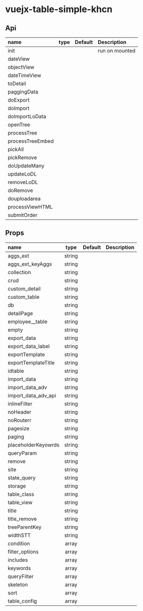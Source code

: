 # vuejx-table-simple-khcn
## Api
| name             | type | Default | Description    |
| :--------------- | :--- | :------ | :------------- |
| init             |      |         | run on mounted |
| dateView         |      |         |                |
| objectView       |      |         |                |
| dateTimeView     |      |         |                |
| toDetail         |      |         |                |
| paggingData      |      |         |                |
| doExport         |      |         |                |
| doImport         |      |         |                |
| doImportLoData   |      |         |                |
| openTree         |      |         |                |
| processTree      |      |         |                |
| processTreeEmbed |      |         |                |
| pickAll          |      |         |                |
| pickRemove       |      |         |                |
| doUpdateMany     |      |         |                |
| updateLoDL       |      |         |                |
| removeLoDL       |      |         |                |
| doRemove         |      |         |                |
| douploadarea     |      |         |                |
| processViewHTML  |      |         |                |
| submitOrder      |      |         |                |

## Props

| name                |  type  | Default | Description |
| :------------------ | :----: | :-----: | :---------: |
| aggs_ext            | string |         |             |
| aggs_ext_keyAggs    | string |         |             |
| collection          | string |         |             |
| crud                | string |         |             |
| custom_detail       | string |         |             |
| custom_table        | string |         |             |
| db                  | string |         |             |
| detailPage          | string |         |             |
| employee__table     | string |         |             |
| empty               | string |         |             |
| export_data         | string |         |             |
| export_data_label   | string |         |             |
| exportTemplate      | string |         |             |
| exportTemplateTitle | string |         |             |
| idtable             | string |         |             |
| import_data         | string |         |             |
| import_data_adv     | string |         |             |
| import_data_adv_api | string |         |             |
| inlineFilter        | string |         |             |
| noHeader            | string |         |             |
| noRouterr           | string |         |             |
| pagesize            | string |         |             |
| paging              | string |         |             |
| placeholderKeyowrds | string |         |             |
| queryParam          | string |         |             |
| remove              | string |         |             |
| site                | string |         |             |
| state_query         | string |         |             |
| storage             | string |         |             |
| table_class         | string |         |             |
| table_view          | string |         |             |
| title               | string |         |             |
| title_remove        | string |         |             |
| treeParentKey       | string |         |             |
| widthSTT            | string |         |             |
| condition           | array  |         |             |
| filter_options      | array  |         |             |
| includes            | array  |         |             |
| keywords            | array  |         |             |
| queryFilter         | array  |         |             |
| skeleton            | array  |         |             |
| sort                | array  |         |             |
| table_config        | array  |         |             |